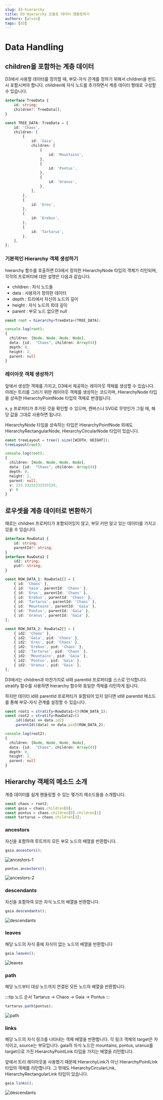 ```yaml
---
slug: d3-hierarchy
title: D3 Hierarchy 모듈로 데이터 핸들링하기
authors: [alvin]
tags: [d3]
---
```


# Data Handling

## children을 포함하는 계층 데이터

D3에서 사용할 데이터를 정의할 때, 부모-자식 관계를 정하기 위해서 children을 반드시 포함시켜야 합니다.
children에 자식 노드를 추가하면서 계층 데이터 형태로 구성할 수 있습니다.

```typescript
interface TreeData {
    id: string;
    children?: TreeData[];
}

const TREE_DATA: TreeData = {
    id: 'Chaos',
    children: [
        {
            id: 'Gaia',
            children: [
                {
                    id: 'Mountains',
                },
                {
                    id: 'Pontus',
                },
                {
                    id: 'Uranus',
                },
            ],
        },
        {
            id: 'Eros',
        },
        {
            id: 'Erebus',
        },
        {
            id: 'Tartarus',
        },
    ],
};
```

### 기본적인 Hierarchy 객체 생성하기

hierarchy 함수를 호출하면 D3에서 정의한 HierarchyNode 타입의 객체가 리턴되며, 각각의 프로퍼티에 대한 설명은 다음과 같습니다.

- children : 자식 노드들
- data : 사용자가 정의한 데이터
- depth : 트리에서 자신의 노드의 깊이
- height : 자식 노드의 최대 깊이
- parent : 부모 노드 없으면 null

```typescript
const root = hierarchy<TreeData>(TREE_DATA);

console.log(root);
{
  children: [Node, Node, Node, Node],
  data: {id:  "Chaos", children: Array(4)}
  depth: 0,
  height: 2,
  parent: null
}
```

### 레이아웃 객체 생성하기

앞에서 생성한 객체를 가지고, D3에서 제공하는 레이아웃 객체를 생성할 수 있습니다.
아래는 트리를 그리기 위한 레이아웃 객체를 생성하는 코드이며, HierarchyNode 타입을 상속한 HierarchyPointNode 타입의 객체로 변경됩니다.

x, y 프로퍼티가 추가된 것을 확인할 수 있으며, 캔버스나 SVG로 무엇인가 그릴 때, 해당 값을 그대로 사용하면 됩니다.

HierarchyNode 타입을 상속하는 타입은 HierarchyPointNode 외에도 HierarchyRectangularNode, HierarchyCircularNode 타입이 있습니다.

```typescript
const treeLayout = tree().size([WIDTH, HEIGHT]);
treeLayout(root);

console.log(root);
{
  children: [Node, Node, Node, Node],
  data: {id:  "Chaos", children: Array(4)}
  depth: 0,
  height: 2,
  parent: null,
  x: 233.33333333333334,
  y: 0
}
```

## 로우셋을 계층 데이터로 변환하기

때로는 children 프로퍼티가 포함되어있지 않고, 부모 키만 알고 있는 데이터를 가지고 있을 수 있습니다.

```typescript
interface RowData1 {
    id: string;
    parentId?: string;
}
interface RowData2 {
    id2: string;
    pid?: string;
}

const ROW_DATA_1: RowData1[] = [
    { id: 'Chaos' },
    { id: 'Gaia', parentId: 'Chaos' },
    { id: 'Eros', parentId: 'Chaos' },
    { id: 'Erebus', parentId: 'Chaos' },
    { id: 'Tartarus', parentId: 'Chaos' },
    { id: 'Mountains', parentId: 'Gaia' },
    { id: 'Pontus', parentId: 'Gaia' },
    { id: 'Uranus', parentId: 'Gaia' },
];

const ROW_DATA_2: RowData2[] = [
    { id2: 'Chaos' },
    { id2: 'Gaia', pid: 'Chaos' },
    { id2: 'Eros', pid: 'Chaos' },
    { id2: 'Erebus', pid: 'Chaos' },
    { id2: 'Tartarus', pid: 'Chaos' },
    { id2: 'Mountains', pid: 'Gaia' },
    { id2: 'Pontus', pid: 'Gaia' },
    { id2: 'Uranus', pid: 'Gaia' },
];
```

D3에서는 children과 마찬가지로 id와 parentId 프로퍼티를 스스로 인식합니다.
stratify 함수를 사용하면 hierarchy 함수와 동일한 객체를 리턴하게 됩니다.

하지만 데이터 id와 parentId 프로퍼티가 포함되어 있지 않다면 id와 parentId 메소드를 통해 부모-자식 관계를 설정할 수 있습니다.

```typescript
const root1 = stratify<RowData1>()(ROW_DATA_1);
const root2 = stratify<RowData2>()
    .id((data) => data.id2)
    .parentId((data) => data.pid)(ROW_DATA_2);

console.log(root2);
{
  children: [Node, Node, Node, Node],
  data: {id:  "Chaos", children: Array(4)}
  depth: 0,
  height: 2,
  parent: null
}
```

## Hierarchy 객체의 메소드 소개

계층 데이터를 쉽게 핸들링할 수 있는 몇가지 메소드들을 소개합니다.

```typescript
const chaos = root2;
const gaia = chaos.children[0];
const pontus = chaos.children[0].children[1]
const tartarus = chaos.children[3];
```

### ancestors

자신을 포함하여 루트까지 모든 부모 노드의 배열을 반환합니다.

```typescript
gaia.ancestors();
```

![ancestors-1](./1.png)

```typescript
pontus.ancestors();
```

![ancestors-2](./2.png)

### descendants

자신을 포함하여 모든 자식 노드의 배열을 반환합니다.

```typescript
gaia.descendants();
```

![descendants](./3.png)

### leaves

해당 노드의 자식 중에 자식이 없는 노드의 배열을 반환합니다

```typescript
gaia.leaves();
```

![leaves](./4.png)

### path

해당 노드부터 대상 노드까지 연결된 모든 노드의 배열을 반환합니다.

:::tip 노드 순서
Tartarus -> Chaos -> Gaia -> Pontus
:::

```typescript
tartarus.path(pontus);
```

![path](./5.png)

### links

해당 노드의 자식 링크를 나타내는 객체 배열을 반환합니다. 각 링크 객체의 target은 자식이고, source는 부모입니다.
gaia의 자식 노드인 mountains, pontus, uranus를 target으로 가진 HierarchyPointLink 타입을 가지는 배열을 리턴합니다.

앞에서 트리 레이아웃을 사용했기 때문에 HierarchyLink가 아닌 HierarchyPointLink 타입의 객체를 리턴합니다.
그 밖에도 HierarchyCircularLink, HierarchyRectangularLink 타입이 있습니다.

```typescript
gaia.links();
```

![descendants](./3.png)